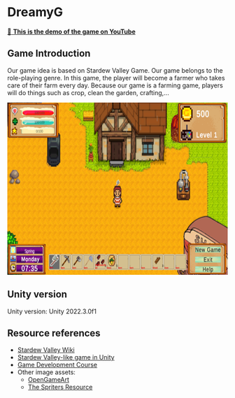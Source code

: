 # DreamyG
[:movie_camera: **This is the demo of the game on YouTube**](https://youtu.be/2MogaRpMsvs?si=57IQ6RIBJ45LmifE)

## Game Introduction
Our game idea is based on Stardew Valley Game. Our game belongs to the role-playing genre. In this game, the player will become a farmer who takes care of their farm every day. Because our game is a farming game, players will do things such as crop, clean the garden, crafting,...

<p align="center">
    <img src="Pictures/Intro.png", width="700" height="394">
</p>

## Unity version
Unity version: Unity 2022.3.0f1

## Resource references
* [Stardew Valley Wiki](https://stardewvalleywiki.com/Stardew_Valley_Wiki)
* [Stardew Valley-like game in Unity](https://www.youtube.com/playlist?list=PL0GUZtUkX6t6wXF0U0WAQNVYL68pYUCZv)
* [Game Development Course](https://www.youtube.com/playlist?list=PLCqjfeAzeHipgsRPjgzsGLZVIBe0sTkN9)
* Other image assets:
    * [OpenGameArt](https://opengameart.org/)
    * [The Spriters Resource](https://www.spriters-resource.com/)
